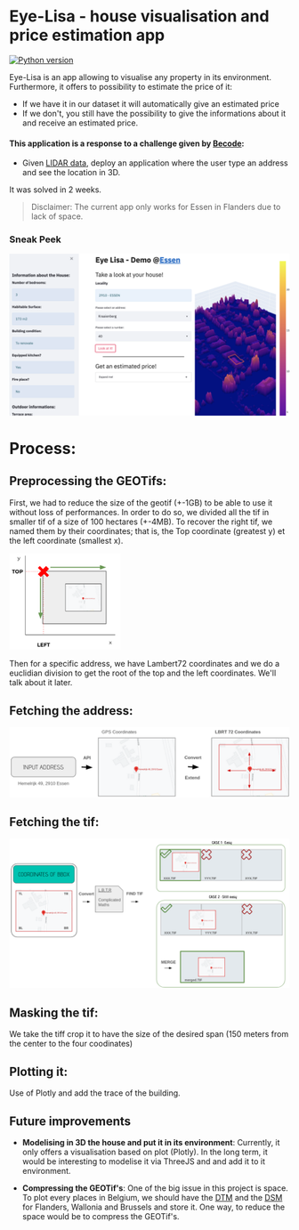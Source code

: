 # Eye-Lisa - house visualisation and price estimation app
[![Python version](https://img.shields.io/badge/Python-3.8-blue.svg)](https://www.python.org/downloads/release/python-380/)

Eye-Lisa is an app allowing to visualise any property in its environment. Furthermore, it offers to possibility to estimate the price of it:
- If we have it in our dataset it will automatically give an estimated price
- If we don't, you still have the possibility to give the informations about it and receive an estimated price.


#### This application is a response to a challenge given by [Becode](https://becode.org/):
- Given [LIDAR data](https://www.geopunt.be/catalogus/datasetfolder/4a23f2e7-aadd-4321-82d9-50fcd35fa856), deploy an application where the user type an address and see the location in 3D. 

It was solved in 2 weeks.

> Disclaimer: The current app only works for Essen in Flanders due to lack of space. 


### __Sneak Peek__
<img src="assets/sneak_peek.png" alt="drawing" width="600"/>

# Process:
## Preprocessing the GEOTifs:
First, we had to reduce the size of the geotif (+-1GB) to be able to use it without loss of performances. In order to do so, we divided all the tif in smaller tif of a size of 100 hectares (+-4MB).
To recover the right tif, we named them by their coordinates; that is, the Top coordinate (greatest y) et the left coordinate (smallest x).

<img src="./assets/naming.png" alt="drawing" width="200"/>

Then for a specific address, we have Lambert72 coordinates and we do a euclidian division to get the root of the top and the left coordinates. We'll talk about it later.

## Fetching the address:
 <img src="./assets/define_area.png" alt="drawing" width="600"/>

## Fetching the tif:
 <img src="./assets/fetch_tif.png" alt="drawing" width="600"/>

## Masking the tif:
We take the tiff crop it to have the size of the desired span (150 meters from the center to the four coodinates)

 ## Plotting it:
Use of Plotly and add the trace of the building.

## Future improvements

- **Modelising in 3D the house and put it in its environment**: Currently, it only offers a visualisation based on plot (Plotly). In the long term, it would be interesting to modelise it via ThreeJS and and add it to it environment.

- **Compressing the GEOTif's**: One of the big issue in this project is space. To plot every places in Belgium, we should have the [DTM](https://www.neonscience.org/resources/learning-hub/tutorials/chm-dsm-dtm-gridded-lidar-data) and the [DSM](https://www.neonscience.org/resources/learning-hub/tutorials/chm-dsm-dtm-gridded-lidar-data) for Flanders, Wallonia and Brussels and store it. One way, to reduce the space would be to compress the GEOTif's.
